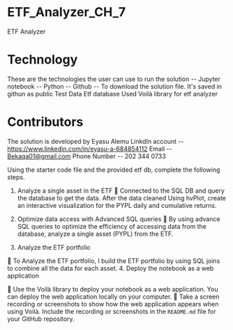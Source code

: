 # ETF_Analyzer_CH_7
ETF Analyzer
# Technology 
 These are the technologies the user can use to run the solution -- Jupyter notebook  -- Python -- Github -- To download the solution file. It's saved in githun as public
Test Data 
Etf database
Used Voilà library for etf analyzer
 # Contributors 
 The solution is developed by Eyasu Alemu LinkdIn account -- https://www.linkedin.com/in/eyasu-a-684854112 Email -- Bekaqa01@gmail.com Phone Number -- 202 344 0733


Using the starter code file and the provided etf db, complete the following steps.

1.	Analyze a single asset in the ETF 
	Connected to the SQL DB and query the database to get the data. After the data cleaned Using hvPlot, create an interactive visualization for the PYPL daily and cumulative returns. 

2.	Optimize data access with Advanced SQL queries
	By using advance SQL queries to optimize the efficiency of accessing data from the database, analyze a single asset (PYPL) from the ETF. 

3.	Analyze the ETF portfolio

	To Analyze the ETF portfolio, I build the ETF portfolio by using SQL joins to combine all the data for each asset.
4.	Deploy the notebook as a web application

	Use the Voilà library to deploy your notebook as a web application. You can deploy the web application locally on your computer.
	Take a screen recording or screenshots to show how the web application appears when using Voilà. Include the recording or screenshots in the `README.md` file for your GitHub repository.

